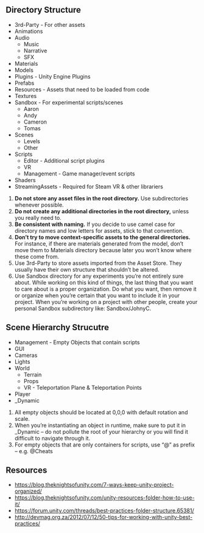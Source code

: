 ## Directory Structure

* 3rd-Party - For other assets
* Animations
* Audio
	* Music
	* Narrative
	* SFX
* Materials
* Models
* Plugins - Unity Engine Plugins
* Prefabs
* Resources - Assets that need to be loaded from code
* Textures
* Sandbox - For experimental scripts/scenes
	* Aaron
	* Andy
	* Cameron
	* Tomas
* Scenes
	* Levels
	* Other
* Scripts
	* Editor - Additional script plugins
	* VR
	* Management - Game manager/event scripts
* Shaders
* StreamingAssets - Required for Steam VR & other librariers


1. **Do not store any asset files in the root directory.** Use subdirectories whenever possible.
2. **Do not create any additional directories in the root directory,** unless you really need to.
3. **Be consistent with naming.** If you decide to use camel case for directory names and low letters for assets, stick to that convention.
4. **Don’t try to move context-specific assets to the general directories.** For instance, if there are materials generated from the model, don’t move them to Materials directory because later you won’t know where these come from.
5. Use 3rd-Party to store assets imported from the Asset Store. They usually have their own structure that shouldn’t be altered.
6. Use Sandbox directory for any experiments you’re not entirely sure about. While working on this kind of things, the last thing that you want to care about is a proper organization. Do what you want, then remove it or organize when you’re certain that you want to include it in your project. When you’re working on a project with other people, create your personal Sandbox subdirectory like: Sandbox/JohnyC.


## Scene Hierarchy Strucutre

* Management - Empty Objects that contain scripts
* GUI
* Cameras
* Lights
* World
	* Terrain
	* Props
	* VR - Teleportation Plane & Teleportation Points
* Player
* _Dynamic


1. All empty objects should be located at 0,0,0 with default rotation and scale.
2. When you’re instantiating an object in runtime, make sure to put it in _Dynamic – do not pollute the root of your hierarchy or you will find it difficult to navigate through it.
3. For empty objects that are only containers for scripts, use “@” as prefix – e.g. @Cheats

## Resources
* https://blog.theknightsofunity.com/7-ways-keep-unity-project-organized/
* https://blog.theknightsofunity.com/unity-resources-folder-how-to-use-it/
* https://forum.unity.com/threads/best-practices-folder-structure.65381/
* http://devmag.org.za/2012/07/12/50-tips-for-working-with-unity-best-practices/
